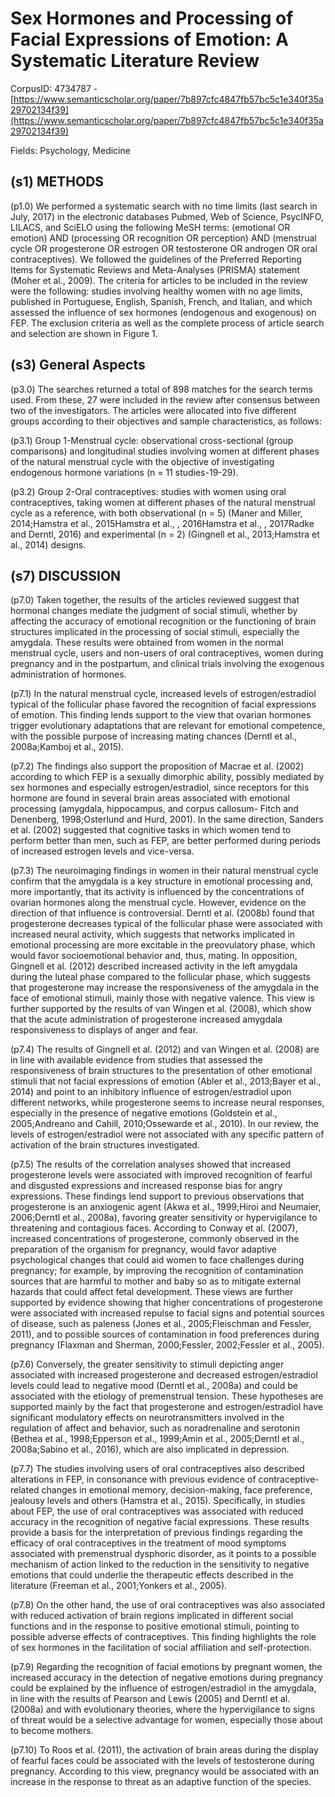 # Sex Hormones and Processing of Facial Expressions of Emotion: A Systematic Literature Review

CorpusID: 4734787 - [https://www.semanticscholar.org/paper/7b897cfc4847fb57bc5c1e340f35a29702134f39](https://www.semanticscholar.org/paper/7b897cfc4847fb57bc5c1e340f35a29702134f39)

Fields: Psychology, Medicine

## (s1) METHODS
(p1.0) We performed a systematic search with no time limits (last search in July, 2017) in the electronic databases Pubmed, Web of Science, PsycINFO, LILACS, and SciELO using the following MeSH terms: (emotional OR emotion) AND (processing OR recognition OR perception) AND (menstrual cycle OR progesterone OR estrogen OR testosterone OR androgen OR oral contraceptives). We followed the guidelines of the Preferred Reporting Items for Systematic Reviews and Meta-Analyses (PRISMA) statement (Moher et al., 2009). The criteria for articles to be included in the review were the following: studies involving healthy women with no age limits, published in Portuguese, English, Spanish, French, and Italian, and which assessed the influence of sex hormones (endogenous and exogenous) on FEP. The exclusion criteria as well as the complete process of article search and selection are shown in Figure 1.
## (s3) General Aspects
(p3.0) The searches returned a total of 898 matches for the search terms used. From these, 27 were included in the review after consensus between two of the investigators. The articles were allocated into five different groups according to their objectives and sample characteristics, as follows:

(p3.1) Group 1-Menstrual cycle: observational cross-sectional (group comparisons) and longitudinal studies involving women at different phases of the natural menstrual cycle with the objective of investigating endogenous hormone variations (n = 11 studies-19-29).

(p3.2) Group 2-Oral contraceptives: studies with women using oral contraceptives, taking women at different phases of the natural menstrual cycle as a reference, with both observational (n = 5) (Maner and Miller, 2014;Hamstra et al., 2015Hamstra et al., , 2016Hamstra et al., , 2017Radke and Derntl, 2016) and experimental (n = 2) (Gingnell et al., 2013;Hamstra et al., 2014) designs.
## (s7) DISCUSSION
(p7.0) Taken together, the results of the articles reviewed suggest that hormonal changes mediate the judgment of social stimuli, whether by affecting the accuracy of emotional recognition or the functioning of brain structures implicated in the processing of social stimuli, especially the amygdala. These results were obtained from women in the normal menstrual cycle, users and non-users of oral contraceptives, women during pregnancy and in the postpartum, and clinical trials involving the exogenous administration of hormones.

(p7.1) In the natural menstrual cycle, increased levels of estrogen/estradiol typical of the follicular phase favored the recognition of facial expressions of emotion. This finding lends support to the view that ovarian hormones trigger evolutionary adaptations that are relevant for emotional competence, with the possible purpose of increasing mating chances (Derntl et al., 2008a;Kamboj et al., 2015).

(p7.2) The findings also support the proposition of Macrae et al. (2002) according to which FEP is a sexually dimorphic ability, possibly mediated by sex hormones and especially estrogen/estradiol, since receptors for this hormone are found in several brain areas associated with emotional processing (amygdala, hippocampus, and corpus callosum- Fitch and Denenberg, 1998;Osterlund and Hurd, 2001). In the same direction, Sanders et al. (2002) suggested that cognitive tasks in which women tend to perform better than men, such as FEP, are better performed during periods of increased estrogen levels and vice-versa.

(p7.3) The neuroimaging findings in women in their natural menstrual cycle confirm that the amygdala is a key structure in emotional processing and, more importantly, that its activity is influenced by the concentrations of ovarian hormones along the menstrual cycle. However, evidence on the direction of that influence is controversial. Derntl et al. (2008b) found that progesterone decreases typical of the follicular phase were associated with increased neural activity, which suggests that networks implicated in emotional processing are more excitable in the preovulatory phase, which would favor socioemotional behavior and, thus, mating. In opposition, Gingnell et al. (2012) described increased activity in the left amygdala during the luteal phase compared to the follicular phase, which suggests that progesterone may increase the responsiveness of the amygdala in the face of emotional stimuli, mainly those with negative valence. This view is further supported by the results of van Wingen et al. (2008), which show that the acute administration of progesterone increased amygdala responsiveness to displays of anger and fear.

(p7.4) The results of Gingnell et al. (2012) and van Wingen et al. (2008) are in line with available evidence from studies that assessed the responsiveness of brain structures to the presentation of other emotional stimuli that not facial expressions of emotion (Abler et al., 2013;Bayer et al., 2014) and point to an inhibitory influence of estrogen/estradiol upon different networks, while progesterone seems to increase neural responses, especially in the presence of negative emotions (Goldstein et al., 2005;Andreano and Cahill, 2010;Ossewarde et al., 2010). In our review, the levels of estrogen/estradiol were not associated with any specific pattern of activation of the brain structures investigated.

(p7.5) The results of the correlation analyses showed that increased progesterone levels were associated with improved recognition of fearful and disgusted expressions and increased response bias for angry expressions. These findings lend support to previous observations that progesterone is an anxiogenic agent (Akwa et al., 1999;Hiroi and Neumaier, 2006;Derntl et al., 2008a), favoring greater sensitivity or hypervigilance to threatening and contagious faces. According to Conway et al. (2007), increased concentrations of progesterone, commonly observed in the preparation of the organism for pregnancy, would favor adaptive psychological changes that could aid women to face challenges during pregnancy; for example, by improving the recognition of contamination sources that are harmful to mother and baby so as to mitigate external hazards that could affect fetal development. These views are further supported by evidence showing that higher concentrations of progesterone were associated with increased repulse to facial signs and potential sources of disease, such as paleness (Jones et al., 2005;Fleischman and Fessler, 2011), and to possible sources of contamination in food preferences during pregnancy (Flaxman and Sherman, 2000;Fessler, 2002;Fessler et al., 2005).

(p7.6) Conversely, the greater sensitivity to stimuli depicting anger associated with increased progesterone and decreased estrogen/estradiol levels could lead to negative mood (Derntl et al., 2008a) and could be associated with the etiology of premenstrual tension. These hypotheses are supported mainly by the fact that progesterone and estrogen/estradiol have significant modulatory effects on neurotransmitters involved in the regulation of affect and behavior, such as noradrenaline and serotonin (Bethea et al., 1998;Epperson et al., 1999;Amin et al., 2005;Derntl et al., 2008a;Sabino et al., 2016), which are also implicated in depression.

(p7.7) The studies involving users of oral contraceptives also described alterations in FEP, in consonance with previous evidence of contraceptive-related changes in emotional memory, decision-making, face preference, jealousy levels and others (Hamstra et al., 2015). Specifically, in studies about FEP, the use of oral contraceptives was associated with reduced accuracy in the recognition of negative facial expressions. These results provide a basis for the interpretation of previous findings regarding the efficacy of oral contraceptives in the treatment of mood symptoms associated with premenstrual dysphoric disorder, as it points to a possible mechanism of action linked to the reduction in the sensitivity to negative emotions that could underlie the therapeutic effects described in the literature (Freeman et al., 2001;Yonkers et al., 2005).

(p7.8) On the other hand, the use of oral contraceptives was also associated with reduced activation of brain regions implicated in different social functions and in the response to positive emotional stimuli, pointing to possible adverse effects of contraceptives. This finding highlights the role of sex hormones in the facilitation of social affiliation and self-protection.

(p7.9) Regarding the recognition of facial emotions by pregnant women, the increased accuracy in the detection of negative emotions during pregnancy could be explained by the influence of estrogen/estradiol in the amygdala, in line with the results of Pearson and Lewis (2005) and Derntl et al. (2008a) and with evolutionary theories, where the hypervigilance to signs of threat would be a selective advantage for women, especially those about to become mothers.

(p7.10) To Roos et al. (2011), the activation of brain areas during the display of fearful faces could be associated with the levels of testosterone during pregnancy. According to this view, pregnancy would be associated with an increase in the response to threat as an adaptive function of the species.

